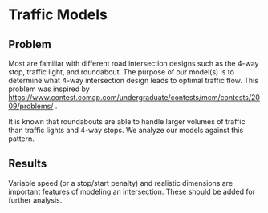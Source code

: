 # Traffic Models


## Problem
Most are familiar with different road intersection designs such as the 4-way stop, traffic light, and roundabout. The purpose of our model(s) is to determine what 4-way intersection design leads to optimal traffic flow. This problem was inspired by https://www.contest.comap.com/undergraduate/contests/mcm/contests/2009/problems/ . 

It is known that roundabouts are able to handle larger volumes of traffic than traffic lights and 4-way stops. We analyze our models against this pattern. 


## Results

Variable speed (or a stop/start penalty) and realistic dimensions are important features of modeling an intersection. These should be added for further analysis. 





